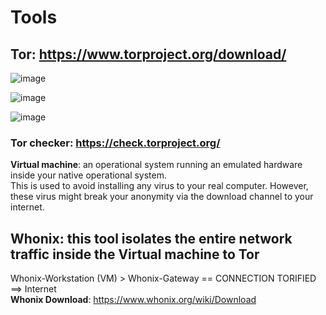 # Tools

## Tor: https://www.torproject.org/download/

![image](https://user-images.githubusercontent.com/122245816/212072787-bc9071c7-2160-4737-82dd-9c2c8dc94a72.png)

![image](https://user-images.githubusercontent.com/122245816/212072850-0e699e81-42c0-4b42-8164-c2fc776a19ea.png)

![image](https://user-images.githubusercontent.com/122245816/212073157-3f7323f9-259e-4bf4-ae9b-6292f51cb486.png)

### Tor checker: https://check.torproject.org/

**Virtual machine**: an operational system running an emulated hardware inside your native operational system.<br>
This is used to avoid installing any virus to your real computer. However, these virus might break your anonymity via the download channel to your internet.

## Whonix: this tool isolates the entire network traffic inside the Virtual machine to Tor 
Whonix-Workstation (VM) > Whonix-Gateway == CONNECTION TORIFIED ==> Internet<br>
**Whonix Download**: https://www.whonix.org/wiki/Download

